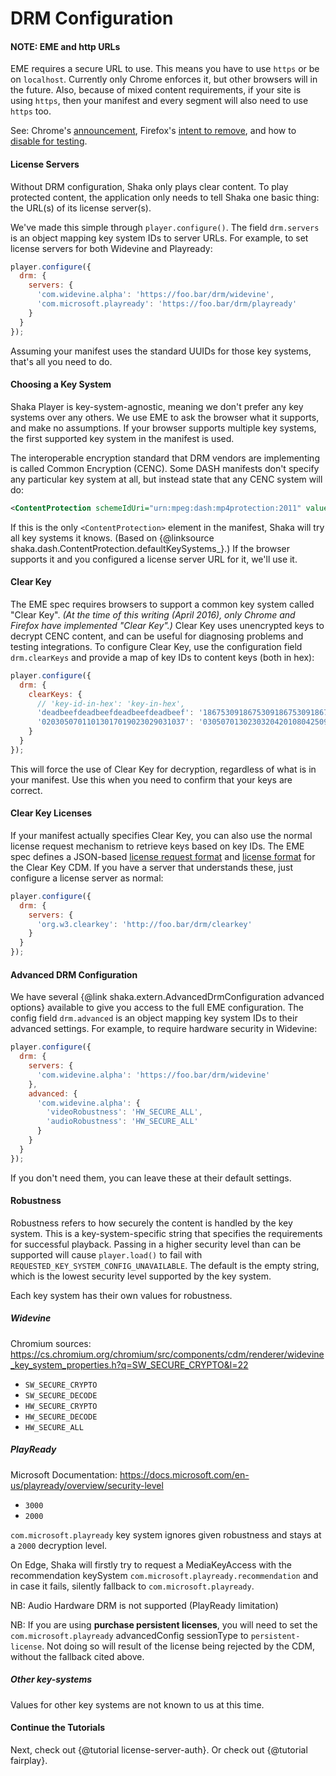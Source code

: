 # DRM Configuration

#### NOTE: EME and http URLs

EME requires a secure URL to use.  This means you have to use `https` or be on
`localhost`.  Currently only Chrome enforces it, but other browsers will in the
future.  Also, because of mixed content requirements, if your site is using
`https`, then your manifest and every segment will also need to use `https` too.

See: Chrome's [announcement][], Firefox's [intent to remove][firefox_bug], and
how to [disable for testing][allow_http].

[allow_http]: https://www.chromium.org/Home/chromium-security/deprecating-powerful-features-on-insecure-origins
[announcement]: https://groups.google.com/a/chromium.org/forum/#!msg/blink-dev/tXmKPlXsnCQ/ptOETCUvBwAJ
[firefox_bug]: https://bugzilla.mozilla.org/show_bug.cgi?id=1322517


#### License Servers

Without DRM configuration, Shaka only plays clear content.  To play protected
content, the application only needs to tell Shaka one basic thing: the URL(s)
of its license server(s).

We've made this simple through `player.configure()`.  The field `drm.servers` is
an object mapping key system IDs to server URLs.  For example, to set license
servers for both Widevine and Playready:

```js
player.configure({
  drm: {
    servers: {
      'com.widevine.alpha': 'https://foo.bar/drm/widevine',
      'com.microsoft.playready': 'https://foo.bar/drm/playready'
    }
  }
});
```

Assuming your manifest uses the standard UUIDs for those key systems, that's
all you need to do.


#### Choosing a Key System

Shaka Player is key-system-agnostic, meaning we don't prefer any key systems
over any others.  We use EME to ask the browser what it supports, and make no
assumptions.  If your browser supports multiple key systems, the first supported
key system in the manifest is used.

The interoperable encryption standard that DRM vendors are implementing is
called Common Encryption (CENC).  Some DASH manifests don't specify any
particular key system at all, but instead state that any CENC system will do:

```xml
<ContentProtection schemeIdUri="urn:mpeg:dash:mp4protection:2011" value="cenc"/>
```

If this is the only `<ContentProtection>` element in the manifest, Shaka will
try all key systems it knows.  (Based on
{@linksource shaka.dash.ContentProtection.defaultKeySystems_}.)
If the browser supports it and you configured a license server URL for it, we'll
use it.


#### Clear Key

The EME spec requires browsers to support a common key system called "Clear
Key".  *(At the time of this writing (April 2016), only Chrome and Firefox
have implemented "Clear Key".)*
Clear Key uses unencrypted keys to decrypt CENC content, and can be useful
for diagnosing problems and testing integrations.  To configure Clear Key,
use the configuration field `drm.clearKeys` and provide a map of key IDs to
content keys (both in hex):

```js
player.configure({
  drm: {
    clearKeys: {
      // 'key-id-in-hex': 'key-in-hex',
      'deadbeefdeadbeefdeadbeefdeadbeef': '18675309186753091867530918675309',
      '02030507011013017019023029031037': '03050701302303204201080425098033'
    }
  }
});
```

This will force the use of Clear Key for decryption, regardless of what is in
your manifest.  Use this when you need to confirm that your keys are correct.


#### Clear Key Licenses

If your manifest actually specifies Clear Key, you can also use the normal
license request mechanism to retrieve keys based on key IDs.  The EME spec
defines a JSON-based [license request format] and [license format] for the
Clear Key CDM.  If you have a server that understands these, just configure
a license server as normal:

```js
player.configure({
  drm: {
    servers: {
      'org.w3.clearkey': 'http://foo.bar/drm/clearkey'
    }
  }
});
```

[license request format]: https://w3c.github.io/encrypted-media/#clear-key-request-format
[license format]: https://w3c.github.io/encrypted-media/#clear-key-license-format


#### Advanced DRM Configuration

We have several {@link shaka.extern.AdvancedDrmConfiguration advanced options}
available to give you access to the full EME configuration.  The config field
`drm.advanced` is an object mapping key system IDs to their advanced settings.
For example, to require hardware security in Widevine:

```js
player.configure({
  drm: {
    servers: {
      'com.widevine.alpha': 'https://foo.bar/drm/widevine'
    },
    advanced: {
      'com.widevine.alpha': {
        'videoRobustness': 'HW_SECURE_ALL',
        'audioRobustness': 'HW_SECURE_ALL'
      }
    }
  }
});
```

If you don't need them, you can leave these at their default settings.


#### Robustness

Robustness refers to how securely the content is handled by the key system. This
is a key-system-specific string that specifies the requirements for successful
playback.  Passing in a higher security level than can be supported will cause
`player.load()` to fail with `REQUESTED_KEY_SYSTEM_CONFIG_UNAVAILABLE`.  The
default is the empty string, which is the lowest security level supported by the
key system.

Each key system has their own values for robustness.

##### Widevine

Chromium sources: https://cs.chromium.org/chromium/src/components/cdm/renderer/widevine_key_system_properties.h?q=SW_SECURE_CRYPTO&l=22

- `SW_SECURE_CRYPTO`
- `SW_SECURE_DECODE`
- `HW_SECURE_CRYPTO`
- `HW_SECURE_DECODE`
- `HW_SECURE_ALL`

##### PlayReady

Microsoft Documentation: https://docs.microsoft.com/en-us/playready/overview/security-level

- `3000`
- `2000`

`com.microsoft.playready` key system ignores given robustness and stays at a
`2000` decryption level.

On Edge, Shaka will firstly try to request a MediaKeyAccess with the
recommendation keySystem `com.microsoft.playready.recommendation` and in case
it fails, silently fallback to `com.microsoft.playready`.

NB: Audio Hardware DRM is not supported (PlayReady limitation)

NB: If you are using **purchase persistent licenses**, you will need to set the
`com.microsoft.playready` advancedConfig sessionType to `persistent-license`.
Not doing so will result of the license being rejected by the CDM, without the
fallback cited above.

##### Other key-systems

Values for other key systems are not known to us at this time.

#### Continue the Tutorials

Next, check out {@tutorial license-server-auth}.
Or check out {@tutorial fairplay}.
